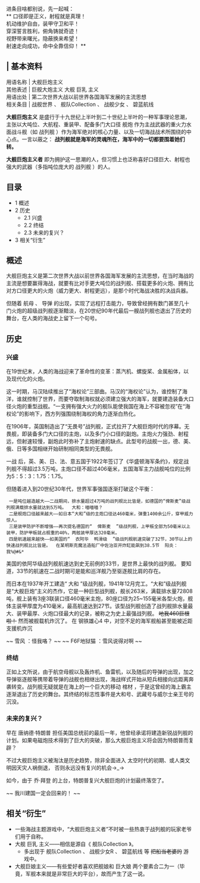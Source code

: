 进条目啥都别说，先一起喊：  
** 口径即是正义，射程就是真理！  
机动维护自由，装甲守卫和平！  
穿深誓言胜利，俯角铸就奇迹！  
视野带来曙光，隐蔽换来希望！  
射速走向成功，命中全靠信仰！  **

|  **基本资料**  
---  
用语名称  |  大舰巨炮主义   
其他表述  |  巨舰大炮主义  大舰  巨乳  主义   
用语出处  |  第二次世界大战以前世界各国海军发展的主流思想   
相关条目  |  战舰世界  、  舰队Collection  、  战舰少女  、  碧蓝航线   
  
**大舰巨炮主义** 是盛行于十九世纪上半叶到二十世纪上半叶的一种军事理论思潮，主张以大吨位、大航程、重装甲、配备多门大口径  舰炮
作为主战武器的重火力水面战斗舰（如  战列舰  ）作为海军绝对的核心力量、以及一切海战战术所围绕的中心点。一言以蔽之：
**战列舰就是海军的灵魂所在，海军中的一切都要围着她们转。**

**大舰巨炮主义者** 即为拥护这一思潮的人，但习惯上也泛称喜好口径巨大、射程也强大的武器（多指吨位庞大的  战列舰  ）的人。

##  目录

  * 1  概述 
  * 2  历史 
    * 2.1  兴盛 
    * 2.2  终结 
    * 2.3  未来的复兴？ 
  * 3  相关“衍生” 

##  概述

大舰巨炮主义是第二次世界大战以前世界各国海军发展的主流思想，在当时海战的主流是想要赢得海战，就要有比对手更大吨位的战列舰、搭载更多的火炮、拥有比对方口径更大的火炮（威力更大、射程更远），是那个时代海战决胜的决战兵器。

但随着  航母  、  导弹
的出现，实现了远程打击能力，导致曾经拥有数门甚至几十门火炮的超级战列舰逐渐黯淡，在20世纪90年代最后一艘战列舰也退出了历史的舞台，在人类的海战史上留下一个句号。

##  历史

###  兴盛

在19世纪末，人类的海战迎来了革命性的变革：蒸汽机、螺旋桨、金属船体，以及现代化的火炮。

这一时期，马汉陆续推出了“海权论”三部曲。马汉的“海权论”认为，谁控制了海洋，谁就控制了世界，而要夺取制海权就必须建立强大的海军，就要建造装备大口径火炮的重型战舰。“一支拥有强大火力的舰队能使我国在海上不容被忽视”在“海权论”的影响下，西方列强围绕制海权的角力逐渐白热化。

在1906年，英国制造出了“无畏号”战列舰，正式拉开了大舰巨炮时代的序幕。无畏舰，即装备多门大口径的主炮，以及多门小口径的副炮。主炮火力强劲、射程远，但射速较慢，副炮此时弥补了主炮射速的缺点。此型号的战舰一出，德、美、俄、日等多国相继开始研制相同类型的无畏舰。

一战
后，英、美、日、法、意五国于1922年签订了《华盛顿海军条约》，规定战列舰不得超过3.5万吨，主炮口径不超过406毫米，五国海军主力战舰吨位的比例为5：5：3：1.75：1.75。

但随着进入到20世纪30年代，世界军事强国逐渐打破这个平衡：

     一是吨位越造越大——二战期间，排水量超过4万吨的战列舰比比皆是，如德国的“俾斯麦”级战列舰满载排水量就达到5万吨。  大和：喵喵喵？ 
     二是舰炮口径越来越大——如日本“大和”级的主炮口径达460毫米，弹重1400余公斤，穿甲威力惊人。 
     三是装甲防护不断增强——再次提名德国的“  俾斯麦  ”级战列舰，上甲板全部为50毫米以上装甲，防护甲板就占舰重的40%，两舷装甲厚达320毫米。 
     四是航速越来越快——如美国的“  衣阿华  鸭滑级  ”级战列舰航速突破了32节，30节以上的快速战列舰比比皆是。  在某明斯克魔法造船厂中佐治亚开炸缸能飙到38.5节  阳炎：我%@#&* 

美国的依阿华级战列舰航速达到史无前例的33节，是世界上最快的战列舰。  要知道，33节的航速在二战时期可是能和巡洋舰乃至驱逐舰比肩的存在。

而日本在1937年开工建造“  大和
”级战列舰，1941年12月完工。“大和”级战列舰是“大舰巨炮”主义的杰作，它是一种巨型战列舰，舰长263米，满载排水量72808吨，舰上装有3座3联装口径460毫米主炮，80座口径为25~155毫米各型火炮，舰体主装甲厚度为410毫米，最高航速达到27节。该型战列舰创造了战列舰排水量最大、装甲最厚、火炮口径最大的记录，被称之为史上最强战列舰。
~~吔我460巨根啦！~~ 然而被舰载机炸沉了。  在  钢铁雄心4  中，对空不足的海军舰船甚至能被近距支援机炸沉

~~ 雪风  ：怪我咯？ ~~ ~~ F6F地狱猫  ：雪风说得对啊 ~~

###  终结

正如上文所说，由于航空母舰以及轰炸机、鱼雷机，以及随后的导弹的出现，加之导弹驱逐舰等携带着导弹的战舰也相继出现，海战样式开始从短兵相接向远距离奔袭转变。战列舰无疑就是在海上的一个巨大的移动
棺材  ，于是这曾经的海上霸主逐渐退出了历史的舞台。其终结的标志性事件是大和号、武藏号与威尔士亲王号的沉没。

###  未来的复兴？

早在  唐纳德·特朗普  担任美国总统前的最后一年，他曾经承诺将建造新锐战列舰的计划。如果电磁炮技术得到了巨大的突破，那么大舰巨炮主义将会因为特朗普而复辟？

不过大舰巨炮主义被淘汰是历史趋势，除非全面进入  太空时代的初期、或人类文明因天灾人祸倒退，  否则永远没有复兴的机会→_→

如今，由于  乔·拜登  的上台，特朗普复兴大舰巨炮的计划最终落空了。

~~ 我川建国一定会回来的！  ~~

##  相关“衍生”

  * 一些海战主题游戏中，“大舰巨炮主义者”不时被一些热衷于战列舰的玩家老爷们用于自称。 
  * 大舰  巨乳  主义——相信是源自《  舰队Collection  》。 
    * 多出现于  舰队Collection  、  战舰少女R  、  碧蓝航线  等 ~~把船当老婆的~~ 游戏中。 
  * 大舰巨娘主义——有些爱好者喜欢把舰娘和  巨大娘  两个要素合二为一（毕竟，军舰本来就是非常巨大的平台），故而产生了这一说。 

